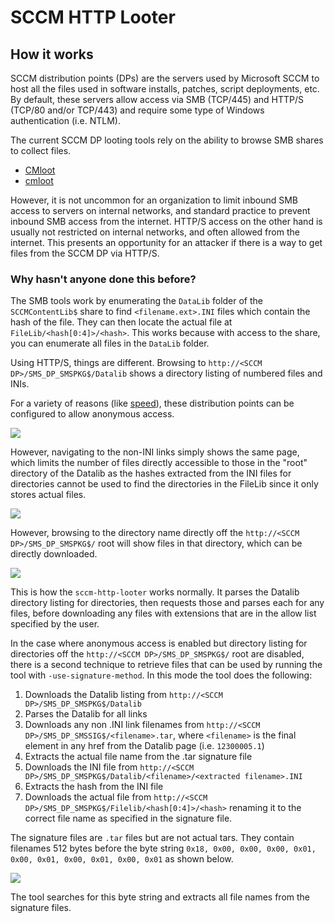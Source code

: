 # SCCM HTTP Looter

## How it works

SCCM distribution points (DPs) are the servers used by Microsoft SCCM to host all the files used in software installs, patches, script deployments, etc.
By default, these servers allow access via SMB (TCP/445) and HTTP/S (TCP/80 and/or TCP/443) and require some type of Windows authentication (i.e. NTLM).

The current SCCM DP looting tools rely on the ability to browse SMB shares to collect files. 

- [CMloot](https://github.com/1njected/CMLoot)
- [cmloot](https://github.com/shelltrail/cmloot)

However, it is not uncommon for an organization to limit inbound SMB access to servers on internal networks, and standard practice to prevent inbound SMB access from the internet. HTTP/S access on the other hand is usually not restricted on internal networks, and often allowed from the internet. This presents an opportunity for an attacker if there is a way to get files from the SCCM DP via HTTP/S.

### Why hasn't anyone done this before?

The SMB tools work by enumerating the `DataLib` folder of the `SCCMContentLib$` share to find `<filename.ext>.INI` files which contain the hash of the file. They can then locate the actual file at `FileLib/<hash[0:4]>/<hash>`. This works because with access to the share, you can enumerate all files in the `DataLib` folder.

Using HTTP/S, things are different. Browsing to `http://<SCCM DP>/SMS_DP_SMSPKG$/Datalib` shows a directory listing of numbered files and INIs. 

For a variety of reasons (like [speed](https://old.reddit.com/r/SCCM/comments/5c4niq/sccm_2012_osd_download_faster_with_anonymous/)), these distribution points can be configured to allow anonymous access. 

![](./imgs/iis-settings.png)

However, navigating to the non-INI links simply shows the same page, which limits the number of files directly accessible to those in the "root" directory of the Datalib as the hashes extracted from the INI files for directories cannot be used to find the directories in the FileLib since it only stores actual files.

![](./imgs/datalib.png)

However, browsing to the directory name directly off the `http://<SCCM DP>/SMS_DP_SMSPKG$/` root will show files in that directory, which can be directly downloaded.

![](./imgs/direct-url.png)

This is how the `sccm-http-looter` works normally. It parses the Datalib directory listing for directories, then requests those and parses each for any files, before downloading any files with extensions that are in the allow list specified by the user.

In the case where anonymous access is enabled but directory listing for directories off the `http://<SCCM DP>/SMS_DP_SMSPKG$/` root are disabled, there is a second technique to retrieve files that can be used by running the tool with `-use-signature-method`. In this mode the tool does the following:

1. Downloads the Datalib listing from `http://<SCCM DP>/SMS_DP_SMSPKG$/Datalib`
2. Parses the Datalib for all links
3. Downloads any non .INI link filenames from `http://<SCCM DP>/SMS_DP_SMSSIG$/<filename>.tar`, where `<filename>` is the final element in any href from the Datalib page (i.e. `12300005.1`)
4. Extracts the actual file name from the .tar signature file
5. Downloads the INI file from `http://<SCCM DP>/SMS_DP_SMSPKG$/Datalib/<filename>/<extracted filename>.INI`
6. Extracts the hash from the INI file
7. Downloads the actual file from `http://<SCCM DP>/SMS_DP_SMSPKG$/Filelib/<hash[0:4]>/<hash>` renaming it to the correct file name as specified in the signature file.

The signature files are `.tar` files but are not actual tars. They contain filenames 512 bytes before the byte string `0x18, 0x00, 0x00, 0x00, 0x01, 0x00, 0x01, 0x00, 0x01, 0x00, 0x01` as shown below.

![](./imgs/signature-hex.png)

The tool searches for this byte string and extracts all file names from the signature files.
